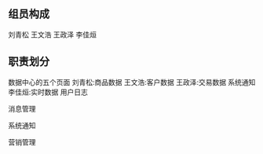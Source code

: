 ## 组员构成
刘青松 王文浩 王政泽 李佳烜
## 职责划分
数据中心的五个页面
刘青松:商品数据
王文浩:客户数据 
王政泽:交易数据 系统通知
李佳烜:实时数据 用户日志

消息管理

系统通知

营销管理

